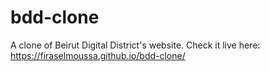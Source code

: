 # bdd-clone

A clone of Beirut Digital District's website.
Check it live here: https://firaselmoussa.github.io/bdd-clone/
